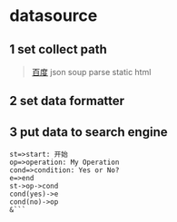 # datasource
## 1 set collect path
>[百度](http://www.baidu.com) json soup parse static html
## 2 set data formatter
## 3 put data to search engine

```flow
st=>start: 开始
op=>operation: My Operation
cond=>condition: Yes or No?
e=>end
st->op->cond
cond(yes)->e
cond(no)->op
&```
